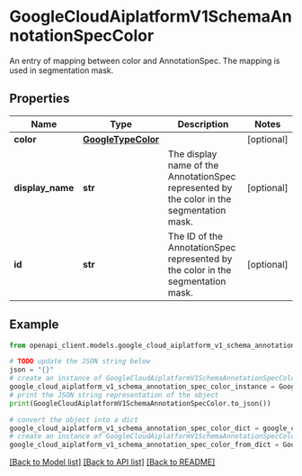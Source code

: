 # GoogleCloudAiplatformV1SchemaAnnotationSpecColor

An entry of mapping between color and AnnotationSpec. The mapping is used in segmentation mask.

## Properties

Name | Type | Description | Notes
------------ | ------------- | ------------- | -------------
**color** | [**GoogleTypeColor**](GoogleTypeColor.md) |  | [optional] 
**display_name** | **str** | The display name of the AnnotationSpec represented by the color in the segmentation mask. | [optional] 
**id** | **str** | The ID of the AnnotationSpec represented by the color in the segmentation mask. | [optional] 

## Example

```python
from openapi_client.models.google_cloud_aiplatform_v1_schema_annotation_spec_color import GoogleCloudAiplatformV1SchemaAnnotationSpecColor

# TODO update the JSON string below
json = "{}"
# create an instance of GoogleCloudAiplatformV1SchemaAnnotationSpecColor from a JSON string
google_cloud_aiplatform_v1_schema_annotation_spec_color_instance = GoogleCloudAiplatformV1SchemaAnnotationSpecColor.from_json(json)
# print the JSON string representation of the object
print(GoogleCloudAiplatformV1SchemaAnnotationSpecColor.to_json())

# convert the object into a dict
google_cloud_aiplatform_v1_schema_annotation_spec_color_dict = google_cloud_aiplatform_v1_schema_annotation_spec_color_instance.to_dict()
# create an instance of GoogleCloudAiplatformV1SchemaAnnotationSpecColor from a dict
google_cloud_aiplatform_v1_schema_annotation_spec_color_from_dict = GoogleCloudAiplatformV1SchemaAnnotationSpecColor.from_dict(google_cloud_aiplatform_v1_schema_annotation_spec_color_dict)
```
[[Back to Model list]](../README.md#documentation-for-models) [[Back to API list]](../README.md#documentation-for-api-endpoints) [[Back to README]](../README.md)


